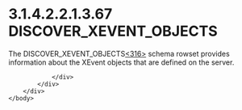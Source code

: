 <html dir="LTR" xmlns:mshelp="http://msdn.microsoft.com/mshelp" xmlns:ddue="http://ddue.schemas.microsoft.com/authoring/2003/5" xmlns:xlink="http://www.w3.org/1999/xlink" xmlns:tool="http://www.microsoft.com/tooltip">
    <head>
        <meta http-equiv="Content-Type" content="text/html; CHARSET=utf-8"></meta>
        <meta name="save" content="history"></meta>
        <title>3.1.4.2.2.1.3.67 DISCOVER_XEVENT_OBJECTS</title>
        <xml>
            <mshelp:toctitle title="3.1.4.2.2.1.3.67 DISCOVER_XEVENT_OBJECTS"></mshelp:toctitle>
            <mshelp:rltitle title="[MS-SSAS]: DISCOVER_XEVENT_OBJECTS"></mshelp:rltitle>
            <mshelp:keyword index="A" term="58789680-c1e7-4fd6-bacf-7b9ba6aa4708"></mshelp:keyword>
            <mshelp:attr name="DCSext.ContentType" value="open specification"></mshelp:attr>
            <mshelp:attr name="AssetID" value="58789680-c1e7-4fd6-bacf-7b9ba6aa4708"></mshelp:attr>
            <mshelp:attr name="TopicType" value="kbRef"></mshelp:attr>
            <mshelp:attr name="DCSext.Title" value="[MS-SSAS]: DISCOVER_XEVENT_OBJECTS" />
        </xml>
    </head>
    <body>
        <div id="header">
            <h1 class="heading">3.1.4.2.2.1.3.67 DISCOVER_XEVENT_OBJECTS</h1>
        </div>
        <div id="mainSection">
            <div id="mainBody">
                <div id="allHistory" class="saveHistory"></div>
                <div id="sectionSection0" class="section" name="collapseableSection">
                    

<p>The DISCOVER_XEVENT_OBJECTS<a id="Appendix_A_Target_316"></a><a href="b9ac4859-2662-44ca-b131-9addd8b953dc.md#Appendix_A_316" aria-label="Product behavior note 316">&lt;316&gt;</a> schema
rowset provides information about the XEvent objects that are defined on the
server.</p>


                </div>
            </div>
        </div>
    </body>
</html>
